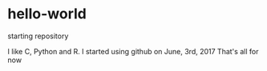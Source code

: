 # hello-world
starting repository

I like C, Python and R.
I started using github on June, 3rd, 2017
That's all for now

